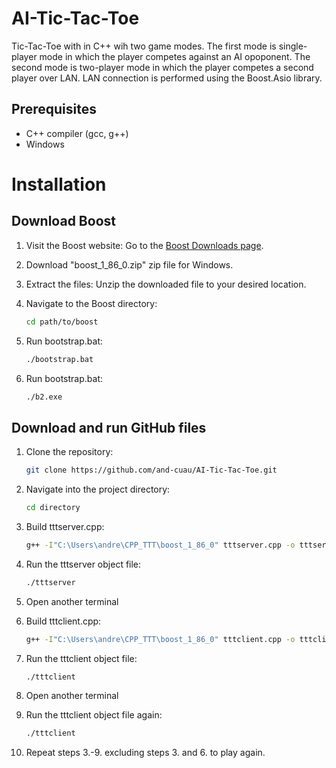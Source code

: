 # AI-Tic-Tac-Toe
Tic-Tac-Toe with in C++ wih two game modes. The first mode is single-player mode in which the player competes against an AI opoponent. The second mode is two-player mode in which the player competes a second player over LAN. LAN connection is performed using the Boost.Asio library.


## Prerequisites
- C++ compiler (gcc, g++)
- Windows


# Installation
## Download Boost
1. Visit the Boost website: Go to the [Boost Downloads page](https://www.boost.org/users/download/).
2. Download "boost_1_86_0.zip" zip file for Windows.
3. Extract the files: Unzip the downloaded file to your desired location.


1. Navigate to the Boost directory:
   ```bash
   cd path/to/boost

2. Run bootstrap.bat:
   ```bash
   ./bootstrap.bat

2. Run bootstrap.bat:
   ```bash
   ./b2.exe


## Download and run GitHub files
1. Clone the repository:
   ```bash
   git clone https://github.com/and-cuau/AI-Tic-Tac-Toe.git
   
2. Navigate into the project directory:
    ```bash
   cd directory

3. Build tttserver.cpp:
   ```bash
   g++ -I"C:\Users\andre\CPP_TTT\boost_1_86_0" tttserver.cpp -o tttserver -L"C:\Users\andre\CPP_TTT\boost_1_86_0\stage\lib" -lstdc++ "C:\Users\andre\CPP_TTT\boost_1_86_0\stage\lib\libboost_system-vc143-mt-x64-1_86.lib" -lws2_32

4. Run the tttserver object file:
      ```bash
   ./tttserver

5. Open another terminal

6. Build tttclient.cpp:
   ```bash
   g++ -I"C:\Users\andre\CPP_TTT\boost_1_86_0" tttclient.cpp -o tttclient -L"C:\Users\andre\CPP_TTT\boost_1_86_0\stage\lib" -lstdc++ "C:\Users\andre\CPP_TTT\boost_1_86_0\stage\lib\libboost_system-vc143-mt-x64-1_86.lib" -lws2_32

7. Run the tttclient object file:
      ```bash
   ./tttclient

8. Open another terminal

9. Run the tttclient object file again:
      ```bash
   ./tttclient


10. Repeat steps 3.-9. excluding steps 3. and 6. to play again.
   

